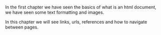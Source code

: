 In the first chapter we have seen the basics of what is an html document, we have seen some text formatting and images.

In this chapter we will see links, urls, references and how to navigate between pages.